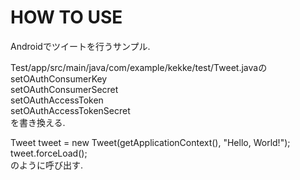# HOW TO USE
  
Androidでツイートを行うサンプル.  
  
Test/app/src/main/java/com/example/kekke/test/Tweet.javaの  
setOAuthConsumerKey  
setOAuthConsumerSecret  
setOAuthAccessToken  
setOAuthAccessTokenSecret  
を書き換える.  
  
Tweet tweet = new Tweet(getApplicationContext(), "Hello, World!");  
tweet.forceLoad();  
のように呼び出す.
